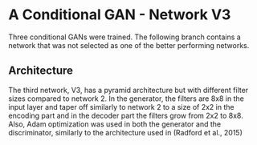 # A Conditional GAN - Network V3
Three conditional GANs were trained. The following branch contains a network that was not selected as one of the better performing networks.

## Architecture
The third network, V3, has a pyramid architecture but with
different filter sizes compared to network 2. In the generator,
the filters are 8x8 in the input layer and taper off similarly
to network 2 to a size of 2x2 in the encoding part and in
the decoder part the filters grow from 2x2 to 8x8. Also,
Adam optimization was used in both the generator and the
discriminator, similarly to the architecture used in (Radford
et al., 2015)
